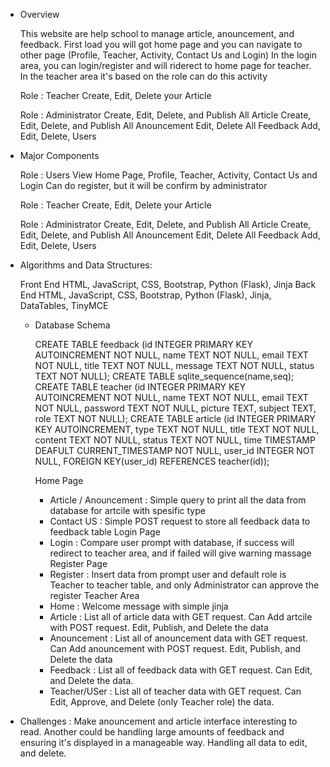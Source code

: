- Overview

    This website are help school to manage article, anouncement, and feedback.
    First load you will got home page and you can navigate to other page (Profile, Teacher, Activity, Contact Us and Login)
    In the login area, you can login/register and will riderect to home page for teacher.
    In the teacher area it's based on the role can do this activity

    Role : Teacher
        Create, Edit, Delete your Article

    Role : Administrator
        Create, Edit, Delete, and Publish All Article
        Create, Edit, Delete, and Publish All Anouncement
        Edit, Delete All Feedback
        Add, Edit, Delete, Users

- Major Components

    Role : Users
        View Home Page, Profile, Teacher, Activity, Contact Us and Login
        Can do register, but it will be confirm by administrator

    Role : Teacher
        Create, Edit, Delete your Article

    Role : Administrator
        Create, Edit, Delete, and Publish All Article
        Create, Edit, Delete, and Publish All Anouncement
        Edit, Delete All Feedback
        Add, Edit, Delete, Users

- Algorithms and Data Structures:

    Front End
        HTML, JavaScript, CSS, Bootstrap, Python (Flask), Jinja
    Back End
        HTML, JavaScript, CSS, Bootstrap, Python (Flask), Jinja, DataTables, TinyMCE

    - Database Schema

        CREATE TABLE feedback (id INTEGER PRIMARY KEY AUTOINCREMENT NOT NULL, name TEXT NOT NULL, email TEXT NOT NULL, title TEXT NOT NULL, message TEXT NOT NULL, status TEXT NOT NULL);
        CREATE TABLE sqlite_sequence(name,seq);
        CREATE TABLE teacher (id INTEGER PRIMARY KEY AUTOINCREMENT NOT NULL, name TEXT NOT NULL, email  TEXT NOT NULL, password  TEXT NOT NULL, picture TEXT, subject TEXT, role TEXT NOT NULL);
        CREATE TABLE article (id INTEGER PRIMARY KEY AUTOINCREMENT, type TEXT NOT NULL, title TEXT NOT NULL, content TEXT NOT NULL, status TEXT NOT NULL, time TIMESTAMP DEAFULT CURRENT_TIMESTAMP NOT NULL, user_id INTEGER NOT NULL, FOREIGN KEY(user_id) REFERENCES teacher(id));

        Home Page
        - Article / Anouncement : Simple query to print all the data from database for artcile with spesific type
        - Contact US : Simple POST request to store all feedback data to feedback table
        Login Page
        - Login : Compare user prompt with database, if success will redirect to teacher area, and if failed will give warning massage
        Register Page
        - Register : Insert data from prompt user and default role is Teacher to teacher table, and only Administrator can approve the register
        Teacher Area
        - Home : Welcome message with simple jinja
        - Article : List all of article data with GET request. Can Add artcile with POST request. Edit, Publish, and Delete the data
        - Anouncement : List all of anouncement data with GET request. Can Add anouncement with POST request. Edit, Publish, and Delete the data
        - Feedback : List all of feedback data with GET request. Can Edit, and Delete the data.
        - Teacher/USer : List all of teacher data with GET request. Can Edit, Approve, and Delete (only Teacher role) the data.

- Challenges : Make anouncement and article interface interesting to read. Another could be handling large amounts of feedback and ensuring it's displayed in a manageable way. Handling all data to edit, and delete.
